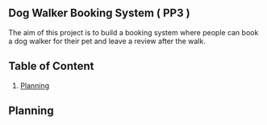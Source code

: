 ## Dog Walker Booking System ( PP3 )

The aim of this project is to build a booking system where people can book a dog walker for their pet and leave a review after the walk.

## Table of Content

1. [Planning](#planning)


## Planning
